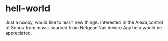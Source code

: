 # hell-world

Just a nooby, would like to learn new things. Interested in the Alexa,control of Sonos from music sourced from Netgear Nas device.Any help would be appreciated.
